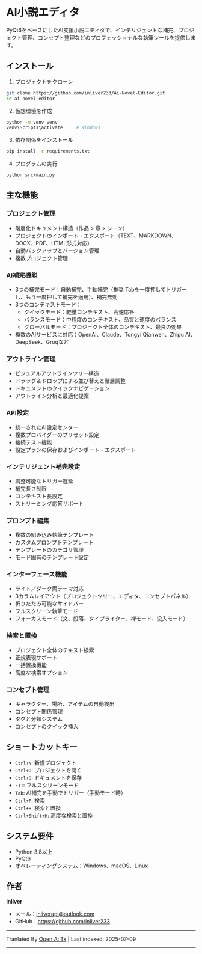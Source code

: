 # AI小説エディタ

PyQt6をベースにしたAI支援小説エディタで、インテリジェントな補完、プロジェクト管理、コンセプト整理などのプロフェッショナルな執筆ツールを提供します。

## インストール

1. プロジェクトをクローン
```bash
git clone https://github.com/inliver233/Ai-Novel-Editor.git
cd ai-novel-editor
```

2. 仮想環境を作成
```bash
python -m venv venv
venv\Scripts\activate     # Windows
```

3. 依存関係をインストール
```bash
pip install -r requirements.txt
```
4. プログラムの実行
```bash
python src/main.py
```

## 主な機能

### プロジェクト管理
- 階層化ドキュメント構造（作品 > 章 > シーン）
- プロジェクトのインポート・エクスポート（TEXT、MARKDOWN、DOCX、PDF、HTML形式対応）
- 自動バックアップとバージョン管理
- 複数プロジェクト管理

### AI補完機能
- 3つの補完モード：自動補完、手動補完（推奨 Tabを一度押してトリガーし、もう一度押して補完を適用）、補完無効
- 3つのコンテキストモード：
  - クイックモード：軽量コンテキスト、高速応答
  - バランスモード：中程度のコンテキスト、品質と速度のバランス
  - グローバルモード：プロジェクト全体のコンテキスト、最良の効果
- 複数のAIサービスに対応：OpenAI、Claude、Tongyi Qianwen、Zhipu AI、DeepSeek、Groqなど
### アウトライン管理
- ビジュアルアウトラインツリー構造
- ドラッグ＆ドロップによる並び替えと階層調整
- ドキュメントのクイックナビゲーション
- アウトライン分析と最適化提案

### API設定
- 統一されたAI設定センター
- 複数プロバイダーのプリセット設定
- 接続テスト機能
- 設定プランの保存およびインポート・エクスポート

### インテリジェント補完設定
- 調整可能なトリガー遅延
- 補完長さ制限
- コンテキスト長設定
- ストリーミング応答サポート

### プロンプト編集
- 複数の組み込み執筆テンプレート
- カスタムプロンプトテンプレート
- テンプレートのカテゴリ管理
- モード固有のテンプレート設定
### インターフェース機能
- ライト／ダーク両テーマ対応
- 3カラムレイアウト（プロジェクトツリー、エディタ、コンセプトパネル）
- 折りたたみ可能なサイドバー
- フルスクリーン執筆モード
- フォーカスモード（文、段落、タイプライター、禅モード、没入モード）

### 検索と置換
- プロジェクト全体のテキスト検索
- 正規表現サポート
- 一括置換機能
- 高度な検索オプション

### コンセプト管理
- キャラクター、場所、アイテムの自動検出
- コンセプト関係管理
- タグと分類システム
- コンセプトのクイック挿入

## ショートカットキー
- `Ctrl+N`: 新規プロジェクト
- `Ctrl+O`: プロジェクトを開く
- `Ctrl+S`: ドキュメントを保存
- `F11`: フルスクリーンモード
- `Tab`: AI補完を手動でトリガー（手動モード時）
- `Ctrl+F`: 検索
- `Ctrl+H`: 検索と置換
- `Ctrl+Shift+H`: 高度な検索と置換


## システム要件

- Python 3.8以上
- PyQt6
- オペレーティングシステム：Windows、macOS、Linux

## 作者

**inliver**
- メール：inliverapi@outlook.com  
- GitHub：https://github.com/inliver233

---

Tranlated By [Open Ai Tx](https://github.com/OpenAiTx/OpenAiTx) | Last indexed: 2025-07-09

---